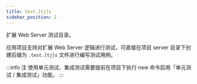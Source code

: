```yaml
---
title: test.[tj]s
sidebar_position: 2
---
```


扩展 Web Server 测试目录。

应用项目支持对扩展 Web Server 逻辑进行测试，可直接在项目 server 目录下创建后缀为 `.test.[tj]s` 文件进行编写测试用例。

:::info 注
使用单元测试、集成测试需要提前在项目下执行 new 命令启用「单元测试 / 集成测试」功能。
:::
